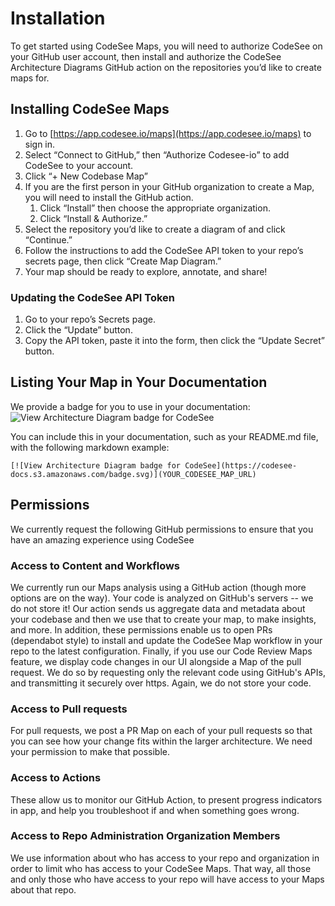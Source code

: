 # Installation

To get started using CodeSee Maps, you will need to authorize CodeSee on your GitHub user account, then install and authorize the CodeSee Architecture Diagrams GitHub action on the repositories you’d like to create maps for.

## Installing CodeSee Maps
1. Go to [https://app.codesee.io/maps](https://app.codesee.io/maps) to sign in.
1. Select “Connect to GitHub,” then “Authorize Codesee-io” to add CodeSee to your account.
1. Click “+ New Codebase Map”
1. If you are the first person in your GitHub organization to create a Map, you will need to install the GitHub action.
    1. Click “Install” then choose the appropriate organization.
    1. Click “Install & Authorize.”
1. Select the repository you’d like to create a diagram of and click “Continue.”
1. Follow the instructions to add the CodeSee API token to your repo’s secrets page, then click “Create Map Diagram.”
1. Your map should be ready to explore, annotate, and share!

### Updating the CodeSee API Token
1. Go to your repo’s Secrets page.
1. Click the “Update” button.
1. Copy the API token, paste it into the form, then click the “Update Secret” button.

## Listing Your Map in Your Documentation

We provide a badge for you to use in your documentation:
![View Architecture Diagram badge for CodeSee](https://codesee-docs.s3.amazonaws.com/badge.svg)

You can include this in your documentation, such as your README.md file, with the following markdown example:

```
[![View Architecture Diagram badge for CodeSee](https://codesee-docs.s3.amazonaws.com/badge.svg)](YOUR_CODESEE_MAP_URL)
```

## Permissions

We currently request the following GitHub permissions to ensure that you have an amazing experience using CodeSee

### Access to Content and Workflows

We currently run our Maps analysis using a GitHub action (though more options are on the way). Your code is analyzed on GitHub's servers -- we do not store it! Our action sends us aggregate data and metadata about your codebase and then we use that to create your map, to make insights, and more. In addition, these permissions enable us to open PRs (dependabot style) to install and update the CodeSee Map workflow in your repo to the latest configuration. Finally, if you use our Code Review Maps feature, we display code changes in our UI alongside a Map of the pull request. We do so by requesting only the relevant code using GitHub's APIs, and transmitting it securely over https. Again, we do not store your code.

### Access to Pull requests

For pull requests, we post a PR Map on each of your pull requests so that you can see how your change fits within the larger architecture. We need your permission to make that possible.

### Access to Actions

These allow us to monitor our GitHub Action, to present progress indicators in app, and help you troubleshoot if and when something goes wrong. 

### Access to Repo Administration Organization Members

We use information about who has access to your repo and organization in order to limit who has access to your CodeSee Maps. That way, all those and only those who have access to your repo will have access to your Maps about that repo. 
